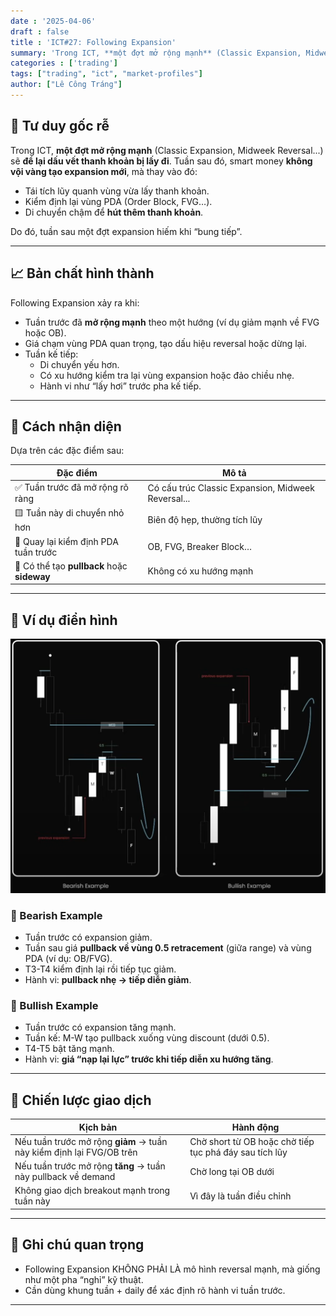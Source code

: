 ```yaml
---
date : '2025-04-06'
draft : false
title : 'ICT#27: Following Expansion'
summary: 'Trong ICT, **một đợt mở rộng mạnh** (Classic Expansion, Midweek Reversal...) sẽ **để lại dấu vết thanh khoản bị lấy đi**. Tuần sau đó, smart money **không vội vàng tạo expansion mới**'
categories : ['trading']
tags: ["trading", "ict", "market-profiles"]
author: ["Lê Công Tráng"]
---
```


## 🧠 **Tư duy gốc rễ**

Trong ICT, **một đợt mở rộng mạnh** (Classic Expansion, Midweek Reversal...) sẽ **để lại dấu vết thanh khoản bị lấy đi**. Tuần sau đó, smart money **không vội vàng tạo expansion mới**, mà thay vào đó:

- Tái tích lũy quanh vùng vừa lấy thanh khoản.
- Kiểm định lại vùng PDA (Order Block, FVG…).
- Di chuyển chậm để **hút thêm thanh khoản**.

Do đó, tuần sau một đợt expansion hiếm khi “bung tiếp”.

---

## 📈 **Bản chất hình thành**

Following Expansion xảy ra khi:

- Tuần trước đã **mở rộng mạnh** theo một hướng (ví dụ giảm mạnh về FVG hoặc OB).
- Giá chạm vùng PDA quan trọng, tạo dấu hiệu reversal hoặc dừng lại.
- Tuần kế tiếp:
  - Di chuyển yếu hơn.
  - Có xu hướng kiểm tra lại vùng expansion hoặc đảo chiều nhẹ.
  - Hành vi như “lấy hơi” trước pha kế tiếp.

---

## 🔎 **Cách nhận diện**

Dựa trên các đặc điểm sau:

| Đặc điểm | Mô tả |
|---------|------|
| ✅ Tuần trước đã mở rộng rõ ràng | Có cấu trúc Classic Expansion, Midweek Reversal... |
| 🟨 Tuần này di chuyển nhỏ hơn | Biên độ hẹp, thường tích lũy |
| 🔁 Quay lại kiểm định PDA tuần trước | OB, FVG, Breaker Block… |
| 🔄 Có thể tạo **pullback** hoặc **sideway** | Không có xu hướng mạnh |

---

## 🧩 **Ví dụ điển hình**

![alt text](image.png)

### 🔻 Bearish Example

- Tuần trước có expansion giảm.
- Tuần sau giá **pullback về vùng 0.5 retracement** (giữa range) và vùng PDA (ví dụ: OB/FVG).
- T3-T4 kiểm định lại rồi tiếp tục giảm.
- Hành vi: **pullback nhẹ → tiếp diễn giảm**.

### 🔺 Bullish Example

- Tuần trước có expansion tăng mạnh.
- Tuần kế: M-W tạo pullback xuống vùng discount (dưới 0.5).
- T4-T5 bật tăng mạnh.
- Hành vi: **giá “nạp lại lực” trước khi tiếp diễn xu hướng tăng**.

---

## 🧠 **Chiến lược giao dịch**

| Kịch bản | Hành động |
|--------|----------|
| Nếu tuần trước mở rộng **giảm** → tuần này kiểm định lại FVG/OB trên | Chờ short từ OB hoặc chờ tiếp tục phá đáy sau tích lũy |
| Nếu tuần trước mở rộng **tăng** → tuần này pullback về demand | Chờ long tại OB dưới |
| Không giao dịch breakout mạnh trong tuần này | Vì đây là tuần điều chỉnh |

---

## 📘 **Ghi chú quan trọng**

- Following Expansion KHÔNG PHẢI LÀ mô hình reversal mạnh, mà giống như một pha “nghỉ” kỹ thuật.
- Cần dùng khung tuần + daily để xác định rõ hành vi tuần trước.

---

